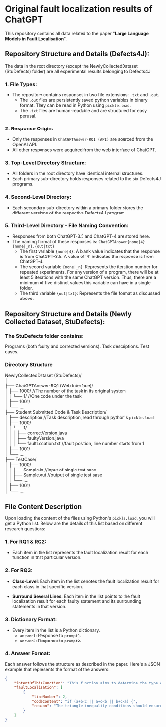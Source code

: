 # Original fault localization results of ChatGPT

This repository contains all data related to the paper "**Large Language Models in Fault Localisation**".


## Repository Structure and Details (Defects4J):

The data in the root directory (except the NewlyCollectedDataset (StuDefects) folder) are all experimental results belonging to Defects4J

### 1. File Types:

- The repository contains responses in two file extensions: `.txt` and `.out`.
    * The `.out` files are persistently saved python variables in binary format. They can be read in Python using `pickle.load`.
    * The `.txt` files are human-readable and are structured for easy perusal.

### 2. Response Origin:

- Only the responses in `ChatGPTAnswer-RQ1 (API)` are sourced from the OpenAI API.
- All other responses were acquired from the web interface of ChatGPT.

### 3. Top-Level Directory Structure:

- All folders in the root directory have identical internal structures.
- Each primary sub-directory holds responses related to the six Defects4J programs.

### 4. Second-Level Directory:

- Each secondary sub-directory within a primary folder stores the different versions of the respective Defects4J program.

### 5. Third-Level Directory - File Naming Convention:

- Responses from both ChatGPT-3.5 and ChatGPT-4 are stored here.
- The naming format of these responses is: `ChatGPTAnswer{none|4}{none|_n}.{out|txt}`
    * The first variable `{none|4}`: A blank value indicates that the response is from ChatGPT-3.5. A value of '4' indicates the response is from ChatGPT-4.
    * The second variable `{none|_n}`: Represents the iteration number for repeated experiments. For any version of a program, there will be at least 5 iterations with the same ChatGPT version. Thus, there are a minimum of five distinct values this variable can have in a single folder.
    * The third variable `{out|txt}`: Represents the file format as discussed above.

## Repository Structure and Details (Newly Collected Dataset, StuDefects):

### The **StuDefects** folder contains:
Programs (both faulty and corrected versions).
Task descriptions.
Test cases.

### Directory Structure

NewlyCollectedDataset (StuDefects)/  
│  
├── ChatGPTAnswer-RQ1 (Web Interface)/  
│   ├──  1000/ //The number of the task in its original system  
│   │   └──  1/   //One code under the task    
│   ├──  1001/  
│   └──  ....  
├── Student Submitted Code & Task Description/  
│   ├──  description  //Task description, read through python's `pickle.load`  
│   ├──  1000/  
│   │   └──  1/  
│   │   │   ├──  correctVersion.java  
│   │   │   ├──  faultyVersion.java    
│   │   │   └──  faultLocation.txt  //fault position, line number starts from 1  
│   ├──  1001/  
│   └──  ....  
├── TestCase/  
│   ├──  1000/  
│   │   ├──  Sample.in  //input of single test sase  
│   │   ├──  Sample.out    //output of single test sase  
│   │   └──  ....  
   │   ├──  1001/   
   │   └──  ....   


## File Content Description

Upon loading the content of the files using Python's `pickle.load`, you will get a Python list. Below are the details of this list based on different research questions:

### 1. For RQ1 & RQ2:

- Each item in the list represents the fault localization result for each function in that particular version.
  
### 2. For RQ3:

- **Class-Level**: Each item in the list denotes the fault localization result for each class in that specific version.
  
- **Surround Several Lines**: Each item in the list points to the fault localization result for each faulty statement and its surrounding statements in that version.

### 3. Dictionary Format:

- Every item in the list is a Python dictionary.
    * `answer1`: Response to `prompt1`.
    * `answer2`: Response to `prompt2`.

### 4. Answer Format:

Each answer follows the structure as described in the paper.
Here's a JSON example that represents the format of the answers:

```json
{
    "intentOfThisFunction": "This function aims to determine the type of a triangle given its three sides (a, b, and c) and return a string describing its type (e.g., 'Equilateral triangle').",
    "faultLocalization": [
        {
            "lineNumber": 2,
            "codeContent": "if (a+b<c || a+c<b || b+c<a) {",
            "reason": "The triangle inequality conditions should ensure that the sum of the lengths of any two sides is greater than or equal to the length of the third side. The current conditions only check if the sum is strictly less than the third side. The proper conditions would be 'a+b<=c', 'a+c<=b', and 'b+c<=a'."
        }
    ]
}